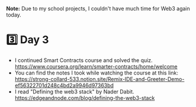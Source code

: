 <b>Note:</b> Due to my school projects, I couldn't have much time for Web3 again today.

# :three: Day 3
- I continued Smart Contracts course and solved the quiz.
https://www.coursera.org/learn/smarter-contracts/home/welcome
- You can find the notes I took while watching the course at this link: https://strong-collard-533.notion.site/Remix-IDE-and-Greeter-Demo-ef56322701d248c4bd2a9946d97363bd
- I read "Defining the web3 stack" by Nader Dabit.
https://edgeandnode.com/blog/defining-the-web3-stack